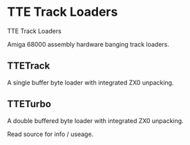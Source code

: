 # TTE Track Loaders
TTE Track Loaders

Amiga 68000 assembly hardware banging track loaders.

## TTETrack 
A single buffer byte loader with integrated ZX0 unpacking.

## TTETurbo
A double buffered byte loader with integrated ZX0 unpacking.

Read source for info / useage.
